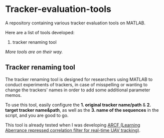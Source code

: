 # Tracker-evaluation-tools
A repository containing various tracker evaluation tools on MATLAB.

Here are a list of tools developed:

1. tracker renaming tool



*More tools are on their way.*

## Tracker renaming tool

The tracker renaming tool is designed for researchers using MATLAB to conduct experiments of trackers, in case of misspelling or wanting to change the trackers' names in order to add some additional parameter memos. 

To use this tool, easily configure the **1. original tracker name/path** & **2. target tracker name&path**, as well as the **3. name of the sequences** in the script, and you are good to go.

This tool is already tested when I was developing [ARCF (Learning Aberrance repressed correlation filter for real-time UAV tracking)](https://github.com/huang-ziyuan/ARCF-tracker).